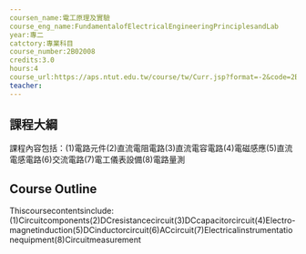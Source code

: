 ```yaml
---
coursen_name:電工原理及實驗
course_eng_name:FundamentalofElectricalEngineeringPrinciplesandLab
year:專二
catctory:專業科目
course_number:2B02008
credits:3.0
hours:4
course_url:https://aps.ntut.edu.tw/course/tw/Curr.jsp?format=-2&code=2B02008
teacher:
---
```


## 課程大綱

課程內容包括：(1)電路元件(2)直流電阻電路(3)直流電容電路(4)電磁感應(5)直流電感電路(6)交流電路(7)電工儀表設備(8)電路量測


## Course Outline

Thiscoursecontentsinclude:(1)Circuitcomponents(2)DCresistancecircuit(3)DCcapacitorcircuit(4)Electro-magnetinduction(5)DCinductorcircuit(6)ACcircuit(7)Electricalinstrumentationequipment(8)Circuitmeasurement

